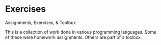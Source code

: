 # Exercises
Assignments, Exercises, & Toolbox

This is a collection of work done in various programming languages.
Some of these were homework assignments. Others are part of a toolbox.
